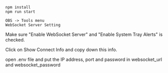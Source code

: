 ```
npm install
npm run start
```

```
OBS -> Tools menu
WebSocket Server Setting
```

Make sure "Enable WebSocket Server" and "Enable System Tray Alerts" is checked.

Click on Show Connect Info and copy down this info.

open .env file and put the IP address, port and password in websocket_url and websocket_password
